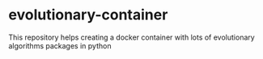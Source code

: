# evolutionary-container
This repository helps creating a docker container with lots of evolutionary algorithms packages in python
